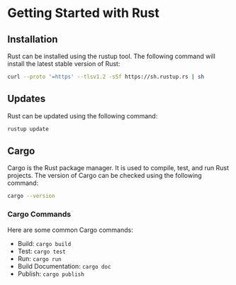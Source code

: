 # Getting Started with Rust

## Installation

Rust can be installed using the rustup tool. The following command will install the latest stable version of Rust:

```bash
curl --proto '=https' --tlsv1.2 -sSf https://sh.rustup.rs | sh
```

## Updates

Rust can be updated using the following command:

```bash
rustup update
```

## Cargo

Cargo is the Rust package manager. It is used to compile, test, and run Rust projects. The version of Cargo can be checked using the following command:

```bash
cargo --version
```

### Cargo Commands

Here are some common Cargo commands:

- Build: `cargo build`
- Test: `cargo test`
- Run: `cargo run`
- Build Documentation: `cargo doc`
- Publish: `cargo publish`

